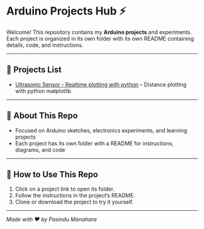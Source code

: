 # Arduino Projects Hub ⚡

Welcome! This repository contains my **Arduino projects** and experiments.  
Each project is organized in its own folder with its own README containing details, code, and instructions.

---

## 📂 Projects List

- [Ultrasonic Sensor - Realtime plotting with python](Arduino-Projects/Ultrasonic-Sensor-Realtime-Plotting/README.md) – Distance plotting with python matplotlib
  

---

## 📝 About This Repo
- Focused on Arduino sketches, electronics experiments, and learning projects  
- Each project has its own folder with a README for instructions, diagrams, and code  

---

## 📌 How to Use This Repo
1. Click on a project link to open its folder.  
2. Follow the instructions in the project’s README.  
3. Clone or download the project to try it yourself.

---

*Made with ❤️ by Pasindu Manahara*
